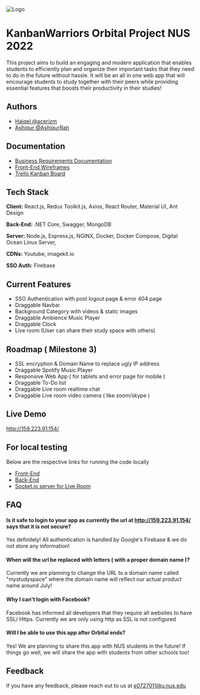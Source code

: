
![Logo](https://drive.google.com/uc?id=1DLNaICEW3G2hWcvZ7L6fD707nVMqvGi7)


# KanbanWarriors Orbital Project NUS 2022

This project aims to build an engaging and modern application that enables students to 
efficiently plan and organize their important tasks that they need to do in the future 
without hassle. It will be an all in one web app that will encourage students to study together with 
their peers while providing essential features that boosts their productivity in their studies!




## Authors

- [Haiqel @acerizm](https://github.com/Acerizm)
- [Ashiqur @AshiqurRah](https://github.com/AshiqurRah)




## Documentation

- [Business Requirements Documentation](https://docs.google.com/document/d/1VVxWujeFPk306CPV45T_7Fcgnr2tIrodBZnodt7TSGI/edit?usp=sharing)
- [Front-End Wireframes](https://www.figma.com/file/dOOiGMNQqeihUzlHcKHbLr/Orbital-KanBan-Warriors?node-id=0%3A1)
- [Trello Kanban Board](https://trello.com/b/wbdzG37B/kanbanwarriors-planner)



## Tech Stack

**Client:** React.js, Redux Toolkit.js, Axios, React Router, Material UI, Ant Design

**Back-End:** .NET Core, Swagger, MongoDB 

**Server:** Node.js, Express.js, NGINX, Docker, Docker Compose, Digital Ocean Linux Server,

**CDNs:** Youtube, imagekit.io

**SSO Auth:** Firebase


## Current Features

- SSO Authentication with post logout page & error 404 page
- Draggable Navbar
- Background Category with videos & static images
- Draggable Ambience Music Player
- Draggable Clock
- Live room (User can share their study space with others)


## Roadmap ( Milestone 3)

- SSL encryption & Domain Name to replace ugly IP address
- Draggable Spotify Music Player
- Responsive Web App ( for tablets and error page for mobile )
- Draggable To-Do list
- Draggable Live room realtime chat
- Draggable Live room video camera ( like zoom/skype )



## Live Demo

http://159.223.91.154/


## For local testing 

Below are the respective links for running the code locally

- [Front-End](https://github.com/Acerizm/KanbanWarriors-Orbital/tree/main/front-end)
- [Back-End](https://github.com/Acerizm/KanbanWarriors-Orbital/tree/main/back-end)
- [Socket.io server for Live Room](https://github.com/Acerizm/KanbanWarriors-Orbital/tree/main/Server-Configs/Socket-Server)


## FAQ

#### Is it safe to login to your app as currently the url at http://159.223.91.154/ says that it is not secure?

Yes definitely! All authentication is handled by Google's Firebase & we do not store any information!

#### When will the url be replaced with letters ( with a proper domain name )?

Currently we are planning to change the URL to a domain name called "mystudyspace" where the domain name will reflect our actual product name around July!

#### Why I can't login with Facebook?

Facebook has informed all developers that they require all websites to have SSL/ Https. Currently we are only using http as SSL is not configured

#### Will I be able to use this app after Orbital ends?

Yes! We are planning to share this app with NUS students in the future! If things go well, we will share the app with students from other schools too!




## Feedback

If you have any feedback, please reach out to us at e0727011@u.nus.edu

